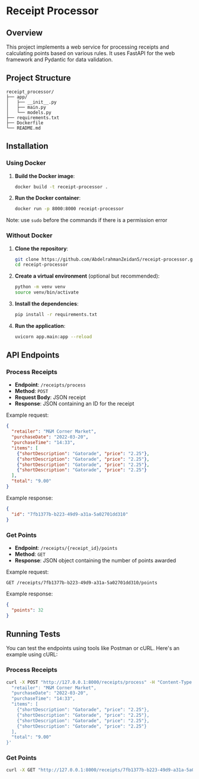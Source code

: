 
# Receipt Processor

## Overview
This project implements a web service for processing receipts and calculating points based on various rules. It uses FastAPI for the web framework and Pydantic for data validation.

## Project Structure
```
receipt_processor/
├── app/
│   ├── __init__.py
│   ├── main.py
│   └── models.py
├── requirements.txt
├── Dockerfile
└── README.md
```

## Installation

### Using Docker

1. **Build the Docker image**:
   ```sh
   docker build -t receipt-processor .
   ```

2. **Run the Docker container**:
   ```sh
   docker run -p 8000:8000 receipt-processor
   ```

Note: use `sudo` before the commands if there is a permission error

### Without Docker

1. **Clone the repository**:
   ```sh
   git clone https://github.com/AbdelrahmanZeidan5/receipt-processor.git
   cd receipt-processor
   ```

2. **Create a virtual environment** (optional but recommended):
   ```sh
   python -m venv venv
   source venv/bin/activate
   ```

3. **Install the dependencies**:
   ```sh
   pip install -r requirements.txt
   ```

4. **Run the application**:
   ```sh
   uvicorn app.main:app --reload
   ```

## API Endpoints

### Process Receipts
- **Endpoint**: `/receipts/process`
- **Method**: `POST`
- **Request Body**: JSON receipt
- **Response**: JSON containing an ID for the receipt

Example request:
```json
{
  "retailer": "M&M Corner Market",
  "purchaseDate": "2022-03-20",
  "purchaseTime": "14:33",
  "items": [
    {"shortDescription": "Gatorade", "price": "2.25"},
    {"shortDescription": "Gatorade", "price": "2.25"},
    {"shortDescription": "Gatorade", "price": "2.25"},
    {"shortDescription": "Gatorade", "price": "2.25"}
  ],
  "total": "9.00"
}
```

Example response:
```json
{
  "id": "7fb1377b-b223-49d9-a31a-5a02701dd310"
}
```

### Get Points
- **Endpoint**: `/receipts/{receipt_id}/points`
- **Method**: `GET`
- **Response**: JSON object containing the number of points awarded

Example request:
```http
GET /receipts/7fb1377b-b223-49d9-a31a-5a02701dd310/points
```

Example response:
```json
{
  "points": 32
}
```

## Running Tests
You can test the endpoints using tools like Postman or cURL. Here's an example using cURL:

### Process Receipts
```sh
curl -X POST "http://127.0.0.1:8000/receipts/process" -H "Content-Type: application/json" -d '{
  "retailer": "M&M Corner Market",
  "purchaseDate": "2022-03-20",
  "purchaseTime": "14:33",
  "items": [
    {"shortDescription": "Gatorade", "price": "2.25"},
    {"shortDescription": "Gatorade", "price": "2.25"},
    {"shortDescription": "Gatorade", "price": "2.25"},
    {"shortDescription": "Gatorade", "price": "2.25"}
  ],
  "total": "9.00"
}'
```

### Get Points
```sh
curl -X GET "http://127.0.0.1:8000/receipts/7fb1377b-b223-49d9-a31a-5a02701dd310/points"
```

